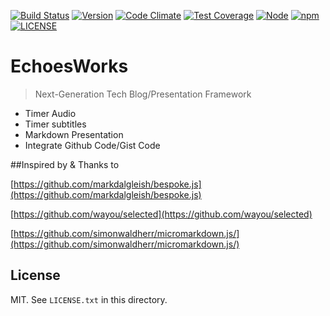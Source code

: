 [![Build Status](https://travis-ci.org/phodal/echoesworks.svg?branch=master)](https://travis-ci.org/phodal/echoesworks)
[![Version](http://img.shields.io/npm/v/echoesworks.svg?style=flat)](http://http://img.shields.io/npm/v/echoesworks.svg)
[![Code Climate](https://codeclimate.com/github/phodal/echoesworks/badges/gpa.svg)](https://codeclimate.com/github/phodal/echoesworks)
[![Test Coverage](https://codeclimate.com/github/phodal/echoesworks/badges/coverage.svg)](https://codeclimate.com/github/phodal/echoesworks)
[![Node](https://img.shields.io/node/v/gh-badges.svg?style=flat)]()
[![npm](https://img.shields.io/npm/dm/echoesworks.svg?style=flat)]()
[![LICENSE](https://img.shields.io/badge/license-MIT-green.svg?style=flat)]()

# EchoesWorks

> Next-Generation Tech Blog/Presentation Framework
 
- Timer Audio
- Timer subtitles
- Markdown Presentation
- Integrate Github Code/Gist Code

##Inspired by & Thanks to

[https://github.com/markdalgleish/bespoke.js](https://github.com/markdalgleish/bespoke.js)

[https://github.com/wayou/selected](https://github.com/wayou/selected)

[https://github.com/simonwaldherr/micromarkdown.js/](https://github.com/simonwaldherr/micromarkdown.js/)

## License

MIT. See `LICENSE.txt` in this directory.
